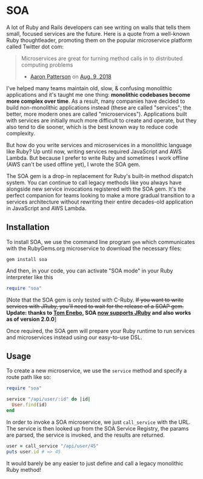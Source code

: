 # SOA

A lot of Ruby and Rails developers can see writing on walls that tells them
small, focused services are the future. Here is a quote from a well-known
Ruby thoughtleader, promoting them on the popular microservice platform
called Twitter dot com:

> Microservices are great for turning method calls in to distributed computing
> problems
> - [Aaron Patterson](https://twitter.com/tenderlove) on [Aug. 9,
   2018](https://twitter.com/tenderlove/status/1027591532847816704)

I've helped many teams maintain old, slow, & confusing monolithic applications
and it's taught me one thing: **monolithic codebases become more complex over
time**. As a result, many companies have decided to build non-monolithic
applications instead (these are called "services"; the better, more modern ones
are called "microservices"). Applications built with services are initially much
more difficult to create and operate, but they also tend to die sooner, which is
the best known way to reduce code complexity.

But how do you write services and microservices in a monolithic language like
Ruby? Up until now, writing services required JavaScript and AWS Lambda. But
because I prefer to write Ruby and sometimes I work offline (AWS can't be
used offline yet), I wrote the SOA gem.

The SOA gem is a drop-in replacement for Ruby's built-in method dispatch system.
You can continue to call legacy methods like you always have alongside new
service invocations registered with the SOA gem. It's the perfect companion for
teams looking to make a more gradual transition to a services architecture
without rewriting their entire decades-old application in JavaScript and AWS
Lambda.

## Installation

To install SOA, we use the command line program `gem` which communicates with
the RubyGems.org microservice to download the necessary files:

```
gem install soa
```

And then, in your code, you can activate "SOA mode" in your Ruby interpreter
like this

``` ruby
require "soa"
```

[Note that the SOA gem is only tested with C-Ruby. ~~If you want to write
services with JRuby, you'll need to wait for the release of a SOAP gem.~~
**Update: thanks to [Tom Enebo](https://github.com/enebo), SOA [now supports
JRuby](https://github.com/searls/soa/pull/1) and also works as of version
2.0.0**]

Once required, the SOA gem will prepare your Ruby runtime to run services and
microservices instead using our easy-to-use DSL.

## Usage

To create a new microservice, we use the `service` method and specify a route
path like so:

``` ruby
require "soa"

service "/api/user/:id" do |id|
  User.find(id)
end
```

In order to invoke a SOA microservice, we just `call_service` with the URL. The
service is then looked up from the SOA Service Registry, the params are parsed,
the service is invoked, and the results are returned.

``` ruby
user = call_service "/api/user/45"
puts user.id # => 45
```

It would barely be any easier to just define and call a legacy monolithic Ruby
method!
